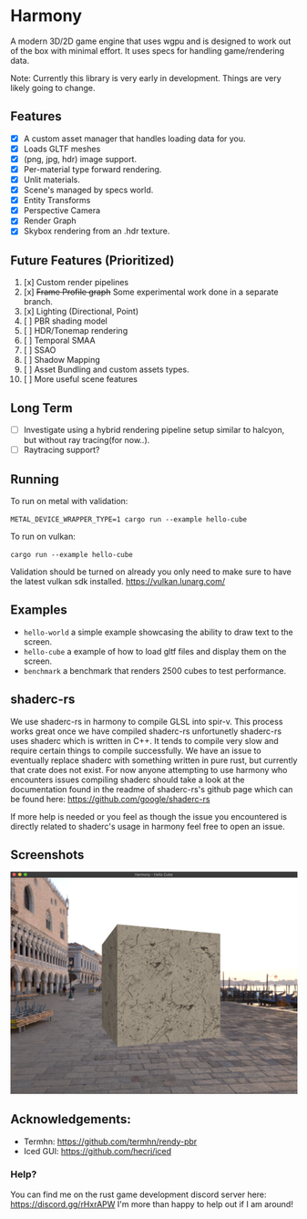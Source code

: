 # Harmony
A modern 3D/2D game engine that uses wgpu and is designed to work out of the box with minimal effort. It uses specs for handling game/rendering data.

Note: Currently this library is very early in development. Things are very likely going to change. 

## Features
- [x] A custom asset manager that handles loading data for you.
- [x] Loads GLTF meshes
- [x] (png, jpg, hdr) image support.
- [x] Per-material type forward rendering.
- [x] Unlit materials.
- [x] Scene's managed by specs world.
- [x] Entity Transforms
- [x] Perspective Camera
- [x] Render Graph
- [x] Skybox rendering from an .hdr texture.

## Future Features (Prioritized)
1. [x] Custom render pipelines
2. [x] ~~Frame Profile graph~~ Some experimental work done in a separate branch.
3. [x] Lighting (Directional, Point)
4. [ ] PBR shading model
5. [ ] HDR/Tonemap rendering
6. [ ] Temporal SMAA
7. [ ] SSAO
8. [ ] Shadow Mapping
9. [ ] Asset Bundling and custom assets types.
10. [ ] More useful scene features

## Long Term
- [ ] Investigate using a hybrid rendering pipeline setup similar to halcyon, but without ray tracing(for now..). 
- [ ] Raytracing support?

## Running

To run on metal with validation:

`METAL_DEVICE_WRAPPER_TYPE=1 cargo run --example hello-cube`

To run on vulkan: 

`cargo run --example hello-cube`

Validation should be turned on already you only need to make sure to have the latest vulkan sdk installed. https://vulkan.lunarg.com/

## Examples

- `hello-world` a simple example showcasing the ability to draw text to the screen.
- `hello-cube` a example of how to load gltf files and display them on the screen.
- `benchmark` a benchmark that renders 2500 cubes to test performance.

## shaderc-rs
We use shaderc-rs in harmony to compile GLSL into spir-v. This process works great once we have compiled shaderc-rs unfortunetly shaderc-rs uses shaderc which is written in C++. It tends to compile very slow and require certain things to compile successfully. We have an issue to eventually replace shaderc with something written in pure rust, but currently that crate does not exist. For now anyone attempting to use harmony who encounters issues compiling shaderc should take a look at the documentation found in the readme of shaderc-rs's github page which can be found here:
https://github.com/google/shaderc-rs

If more help is needed or you feel as though the issue you encountered is directly related to shaderc's usage in harmony feel free to open an issue.

## Screenshots
![Hello Cube](/screenshots/screen2.png?raw=true "Hello cube!")

## Acknowledgements:
- Termhn: https://github.com/termhn/rendy-pbr
- Iced GUI: https://github.com/hecrj/iced

### Help?
You can find me on the rust game development discord server here:
https://discord.gg/rHxrAPW
I'm more than happy to help out if I am around!
